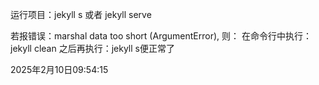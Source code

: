 运行项目：jekyll s 或者 jekyll serve

若报错误：marshal data too short (ArgumentError), 则：
在命令行中执行：
jekyll clean
之后再执行：jekyll s便正常了


2025年2月10日09:54:15